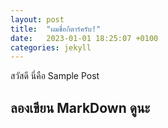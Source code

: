 ```yaml
---
layout: post
title:  "ผมชื่อกีตาร์ครับ!"
date:   2023-01-01 18:25:07 +0100
categories: jekyll
---
```

สวัสดี นี่คือ Sample Post

## ลองเขียน MarkDown ดูนะ
